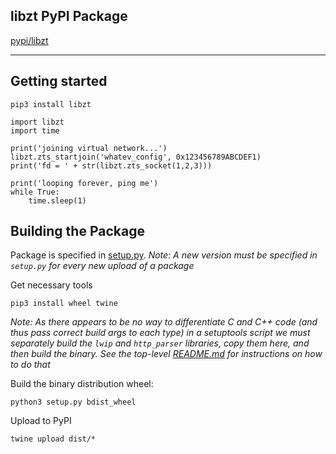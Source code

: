 ## libzt PyPI Package
[pypi/libzt](https://pypi.python.org/pypi/libzt)
***

## Getting started

`pip3 install libzt`

```
import libzt
import time

print('joining virtual network...')
libzt.zts_startjoin('whatev_config', 0x123456789ABCDEF1)
print('fd = ' + str(libzt.zts_socket(1,2,3)))

print('looping forever, ping me')
while True:
    time.sleep(1)
```

## Building the Package 

Package is specified in [setup.py](setup.py). *Note: A new version must be specified in `setup.py` for every new upload of a package*

Get necessary tools

`pip3 install wheel twine`

*Note: As there appears to be no way to differentiate C and C++ code (and thus pass correct build args to each type) in a setuptools script we must separately build the `lwip` and `http_parser` libraries, copy them here, and then build the binary. See the top-level [README.md](../../README.md) for instructions on how to do that*

Build the binary distribution wheel:

`python3 setup.py bdist_wheel`

Upload to PyPI

`twine upload dist/*`